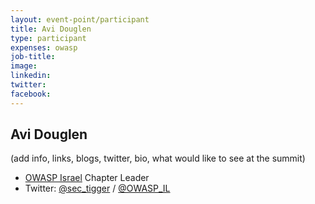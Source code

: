 ```yaml
---
layout: event-point/participant
title: Avi Douglen
type: participant
expenses: owasp
job-title:
image: 
linkedin:
twitter:
facebook:
---
```


## Avi Douglen

(add info, links, blogs, twitter, bio, what would like to see at the summit)

* [OWASP Israel](https://www.owasp.org/index.php/Israel) Chapter Leader
* Twitter: [@sec_tigger](https://twitter.com/sec_tigger) / [@OWASP_IL](https://twitter.com/OWASP_IL)
